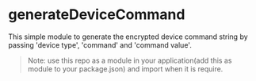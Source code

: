 # generateDeviceCommand

This simple module to generate the encrypted device command string by passing 'device type', 'command' and 'command value'.

  > Note: use this repo as a module in your application(add this as module to your package.json) and import when it is require.
